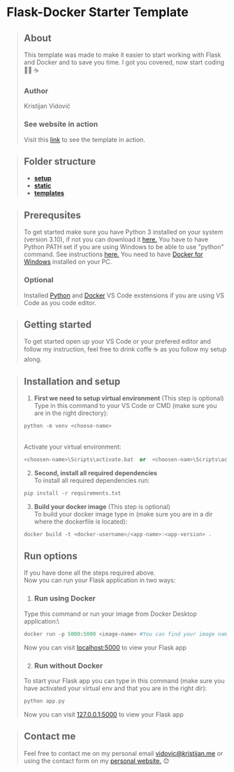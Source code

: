 
# Flask-Docker Starter Template

> ## About
>This template was made to make it easier to start working with Flask and Docker and to save you time. I got you covered, now start coding 👨‍💻 ☕
> ### Author
> Kristijan Vidović
> ### See website in action
> Visit this [link](https://flask-docker-j75gu.ondigitalocean.app/) to see the template in action.

> ## Folder structure
> - [**setup**](setup)
> - [**static**](static)
> - [**templates**](templates)




> ## Prerequsites
> To get started make sure you have Python 3 installed on your system (version 3.10), if not you can download it [here.](https://www.python.org/) You have to have Python PATH set if you are using Windows to be able to use "python" command. See instructions [here.](https://www.python.org/) You need to have [Docker for Windows](https://docs.docker.com/desktop/windows/install/) installed on your PC.
> ### Optional
> Installed [Python](https://marketplace.visualstudio.com/items?itemName=ms-python.python) and [Docker](https://marketplace.visualstudio.com/items?itemName=ms-azuretools.vscode-docker) VS Code exstensions if you are using VS Code as you code editor.

> ## Getting started
> To get started open up your VS Code or your prefered editor and follow my instruction, feel free to drink coffe ☕ as you follow my setup along.


> ## Installation and setup
> 1. **First we need to setup virtual environment** (This step is optional)\
> Type in this command to your VS Code or CMD (make sure you are in the right directory):
> ```python
> python -m venv <choose-name>
>```
>\
> Activate your virtual environment:
> ```python
> <choosen-name>\Scripts\activate.bat  or  <choosen-nam>\Scripts\activate   
>```
> 2. **Second, install all required dependencies**\
> To install all required dependencies run:
> ```python
> pip install -r requirements.txt
>```
> 3. **Build your docker image** (This step is optional)
> \
> To build your docker image type in (make sure you are in a dir where the dockerfile is located):
> ```python
> docker build -t <docker-username>/<app-name>:<app-version> .
>```
> ## Run options
> If you have done all the steps required above.\
> Now you can run your Flask application in two ways:
> 1. ### Run using Docker
> Type this command or run your image from Docker Desktop application:\
> ```python
> docker run -p 5000:5000 <image-name> #You can find your image name in your Docker Desktop app
>```
> Now you can visit [localhost:5000](http://localhost:5000) to view your Flask app
>
> 2. ### Run without Docker
> To start your Flask app you can type in this command (make sure you have activated your virtual env and that you are in the right dir):
> ```python
> python app.py
>```
> Now you can visit [127.0.0.1:5000](http://127.0.0.1:5000/) to view your Flask app

> ## Contact me
> Feel free to contact me on my personal email vidovic@kristijan.me or using the contact form on my [personal website.](https://kristijan.me) 😊
